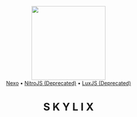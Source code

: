 <div align="center">
  <img width="200px" src="https://raw.githubusercontent.com/SkylixGH/Info/main/logos/Logo%20Icon%20Auto.svg" alt="" />
</div>

<div align="center">
  <a href="https://github.com/SkylixGH/Nexo" target="_blank">Nexo</a> •
  <a href="https://github.com/SkylixGH/NitroJS" target="_blank">NitroJS (Deprecated)</a> •
  <a href="https://github.com/SkylixGH/LuxJS" target="_blank">LuxJS (Deprecated)</a>
</div>

<h1 align="center">S K Y L I X</h1>

<!--

**Here are some ideas to get you started:**

🙋‍♀️ A short introduction - what is your organization all about?
🌈 Contribution guidelines - how can the community get involved?
👩‍💻 Useful resources - where can the community find your docs? Is there anything else the community should know?
🍿 Fun facts - what does your team eat for breakfast?
🧙 Remember, you can do mighty things with the power of [Markdown](https://docs.github.com/github/writing-on-github/getting-started-with-writing-and-formatting-on-github/basic-writing-and-formatting-syntax)
-->
